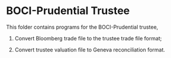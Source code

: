 # BOCI-Prudential Trustee
This folder contains programs for the BOCI-Prudential trustee,

1. Convert Bloomberg trade file to the trustee trade file format;

2. Convert trustee valuation file to Geneva reconciliation format.

